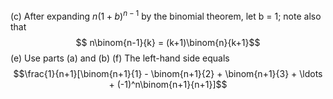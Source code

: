  (c) After expanding $n(1 + b)^{n-1}$ by the binomial theorem, let b = 1; note also that
       $$ n\binom{n-1}{k} = (k+1)\binom{n}{k+1}$$
  (e) Use parts (a) and (b)
  (f) The left-hand side equals
      $$\frac{1}{n+1}[\binom{n+1}{1} - \binom{n+1}{2} + \binom{n+1}{3} + \ldots + (-1)^n\binom{n+1}{n+1}]$$